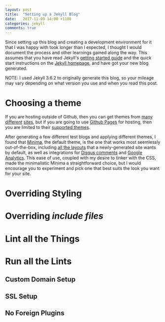 ```yaml
---
layout: post
title:  "Setting up a Jekyll Blog"
date:   2017-11-09 14:00 +1100
categories: jekyll
comments: true
---
```


Since setting up this blog and creating a development environment for it that I
was happy with took longer than I expected, I thought I would document the
process and other learnings gained along the way. This assumes that you have
read Jekyll's [getting started guide][jekyll-getting-started] and the quick
start instructions on the [Jekyll homepage][jekyll-homepage], and have got your
new blog generated.

NOTE: I used Jekyll 3.6.2 to originally generate this blog, so your mileage may
vary depending on what version you use and when you read this post.

# Choosing a theme

If you are hosting outside of Github, then you can get themes from
[many][jekyllthemes.org] [different][jekyllthemes.io]
[sites][themes.jekyllrc.org], but if you are going to use
[Github Pages][github-pages] for hosting, then you are limited to their
[supported themes][github-pages-supported-themes].

After generating a few different test blogs and applying different themes, I
found that [Minima][minima], the default theme, is the one that works most
seemlessly out-of-the-box, including [all the layouts][minima-layouts] that a
newly-generated site wants by default, as well as integrations for
[Disqus comments][minima-disqus] and
[Google Analytics][minima-google-analytics]. This ease of use, coupled with my
desire to tinker with the CSS, made the minimalistic Minima a straightforward
choice, but I would encourage you to experiment and pick one that best suits
the look you want for your site.

# Overriding Styling

# Overriding _include files_

# Lint all the Things

# Run all the Lints

## Custom Domain Setup

## SSL Setup

## No Foreign Plugins

[github-pages]: https://pages.github.com/
[github-pages-supported-themes]: https://pages.github.com/themes/
[jekyll-getting-started]: https://github.com/jekyll/jekyll#getting-started
[jekyll-homepage]: https://jekyllrb.com/
[jekyllthemes.org]: http://jekyllthemes.org/
[jekyllthemes.io]: http://jekyllthemes.io/
[minima]: https://github.com/jekyll/minima
[minima-customisation]: https://github.com/jekyll/minima#customization
[minima-disqus]: https://github.com/jekyll/minima#enabling-comments-via-disqus
[minima-google-analytics]: https://github.com/jekyll/minima#enabling-google-analytics
[minima-layouts]: https://github.com/jekyll/minima/tree/master/_layouts
[themes.jekyllrc.org]: http://themes.jekyllrc.org/
